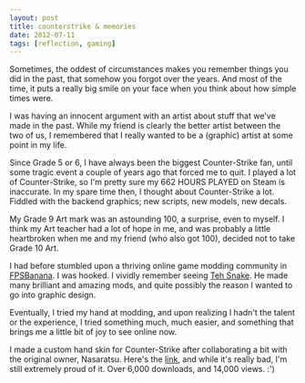 ```yaml
---
layout: post
title: counterstrike & memories
date: 2012-07-11
tags: [reflection, gaming]
---
```


<p>
  Sometimes, the oddest of circumstances makes you remember things you did in 
  the past, that somehow you forgot over the years. And most of the time, it puts a 
  really big smile on your face when you think about how simple times were.
</p>

<p> 
  I was having an innocent argument with an artist about stuff that we've made in the 
  past. While my friend is clearly the better artist between the two of us, I remembered
  that I really wanted to be a (graphic) artist at some point in my life.
</p>

<p>
  Since Grade 5 or 6, I have always been the biggest Counter-Strike fan, until some 
  tragic event a couple of years ago that forced me to quit. I played a lot of Counter-Strike, 
  so I'm pretty sure my 662 HOURS PLAYED on Steam is inaccurate. In my spare time then, 
  I thought about Counter-Strike a lot. Fiddled with the backend graphics; new scripts, new models,
  new decals. 
</p>

<p>
  My Grade 9 Art mark was an astounding 100, a surprise, even to myself. I think my 
  Art teacher had a lot of hope in me, and was probably a little heartbroken when me 
  and my friend (who also got 100), decided not to take Grade 10 Art.
</p>

<p>
  I had before stumbled upon a thriving online game modding community in 
  <a href="http://www.fpsbanana.com" target="_blank">FPSBanana</a>. I was hooked.
  I vividly remember seeing <a href="http://gamebanana.com/members/164481" target="_blank">Teh Snake</a>.
  He made many brilliant and amazing mods, and quite possibly the reason I wanted to go into graphic design.
</p>

<p>
  Eventually, I tried my hand at modding, and upon realizing I hadn't the talent or the experience,
  I tried something much, much easier, and something that brings me a little bit of joy to see online now.
</p>

<p>
  I made a custom hand skin for Counter-Strike after collaborating a bit with the original owner, Nasaratsu.
  Here's the <a href="http://gamebanana.com/cscz/skins/48319" target="_blank">link</a>, and while it's 
  really bad, I'm still extremely proud of it. Over 6,000 downloads, and 14,000 views. :')
</p>